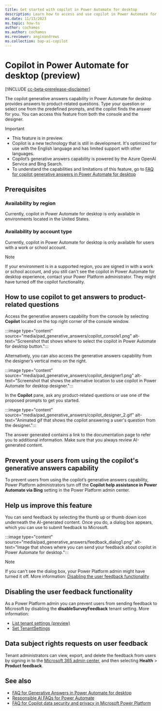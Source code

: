 ```yaml
---
title: Get started with copilot in Power Automate for desktop
description: Learn how to access and use copilot in Power Automate for desktop flows.
ms.date: 11/13/2023
ms.topic: how-to
author: cochamos
ms.author: cochamos
ms.reviewer: angieandrews
ms.collection: bap-ai-copilot
---
```


# Copilot in Power Automate for desktop (preview)

[!INCLUDE [cc-beta-prerelease-disclaimer](../includes/cc-beta-prerelease-disclaimer.md)]

The copilot generative answers capability in Power Automate for desktop provides answers to product-related questions. Type your question or select one from the predefined prompts, and the copilot finds the answer for you. You can access this feature from both the console and the designer.

> [!IMPORTANT]
>
> - This feature is in preview.
> - Copilot is a new technology that is still in development. It's optimized for use with the English language and has limited support with other languages.
> - Copilot’s generative answers capability is powered by the Azure OpenAI Service and Bing Search.
> - To understand the capabilities and limitations of this feature, go to [FAQ for copilot generative answers in Power Automate for desktop](../faqs-copilot-generative-answers-power-automate-desktop.md)

## Prerequisites

### Availability by region

Currently, copilot in Power Automate for desktop is only available in environments located in the United States.

### Availability by account type

Currently, copilot in Power Automate for desktop is only available for users with a work or school account.

> [!NOTE]
> If your environment is in a supported region, you are signed in with a work or school account, and you still can't see the copilot in Power Automate for desktop experience, contact your Power Platform administrator. They might have turned off the copilot functionality.

## How to use copilot to get answers to product-related questions

Access the generative answers capability from the console by selecting **Copilot** located on the top right corner of the console window.

:::image type="content" source="media/pad_generative_answers/copilot_console1.png" alt-text="Screenshot that shows where to select the copilot in Power Automate for desktop button.":::

Alternatively, you can also access the generative answers capability from the designer’s vertical menu on the right.

:::image type="content" source="media/pad_generative_answers/copilot_designer1.png" alt-text="Screenshot that shows the alternative location to use copilot in Power Automate for desktop designer.":::

In the **Copilot** pane, ask any product-related questions or use one of the proposed prompts to get you started.

:::image type="content" source="media/pad_generative_answers/copilot_designer_2.gif" alt-text="Animated gif that shows the copilot answering a user's question from the designer.":::

The answer generated contains a link to the documentation page to refer you to additional information. Make sure that you always review AI-generated content.

## Prevent your users from using the copilot's generative answers capability

To prevent users from using the copilot’s generative answers capability, Power Platform administrators turn off the **Copilot help assistance in Power Automate via Bing** setting in the Power Platform admin center.

## Help us improve this feature

You can send feedback by selecting the thumb up or thumb down icon underneath the AI-generated content. Once you do, a dialog box appears, which you can use to submit feedback to Microsoft.

:::image type="content" source="media/pad_generative_answers/feedback_dialog1.png" alt-text="Image that shows where you can send your feedback about copilot in Power Automate for desktop.":::

> [!NOTE]
> If you can't see the dialog box, your Power Platform admin might have turned it off. More information: [Disabling the user feedback functionality](#disabling-the-user-feedback-functionality)

## Disabling the user feedback functionality

As a Power Platform admin you can prevent users from sending feedback to Microsoft by disabling the **disableSurveyFeedback** tenant setting. More information:

- [List tenant settings (preview)](/powershell/module/microsoft.powerapps.administration.powershell/set-tenantsettings)
- [Set TenantSettings](/powershell/module/microsoft.powerapps.administration.powershell/set-tenantsettings)

## Data subject rights requests on user feedback

Tenant administrators can view, export, and delete the feedback from users by signing in to the [Microsoft 365 admin center](https://admin.microsoft.com/adminportal/home?#/homepage), and then selecting **Health** > **Product feedback**.

## See also

- [FAQ for Generative Answers in Power Automate for desktop](../faqs-copilot-generative-answers-power-automate-desktop.md)
- [Responsible AI FAQs for Power Automate](../responsible-ai-overview.md)
- [FAQ for Copilot data security and privacy in Microsoft Power Platform](/power-platform/faqs-copilot-data-security-privacy)
